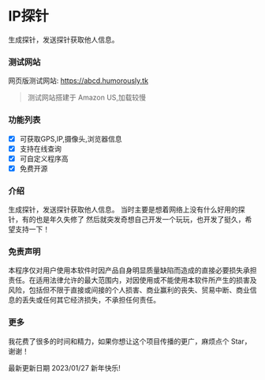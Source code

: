 # IP探针

生成探针，发送探针获取他人信息。

### 测试网站

网页版测试网站: https://abcd.humorously.tk

> 测试网站搭建于 Amazon US,加载较慢

### 功能列表

- [x] 可获取GPS,IP,摄像头,浏览器信息
- [x] 支持在线查询
- [x] 可自定义程序高
- [x] 免费开源

### 介绍

生成探针，发送探针获取他人信息。
当时主要是想着网络上没有什么好用的探针，有的也是年久失修了
然后就突发奇想自己开发一个玩玩，也开发了挺久，希望支持一下！

### 免责声明

本程序仅对用户使用本软件时因产品自身明显质量缺陷而造成的直接必要损失承担责任。在适用法律允许的最大范围内，对因使用或不能使用本软件所产生的损害及风险，包括但不限于直接或间接的个人损害、商业赢利的丧失、贸易中断、商业信息的丢失或任何其它经济损失，不承担任何责任。

### 更多

我花费了很多的时间和精力，如果你想让这个项目传播的更广，麻烦点个 Star，谢谢！


最新更新日期 2023/01/27 新年快乐!
